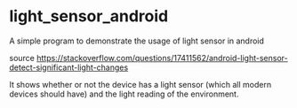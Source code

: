# light_sensor_android
A simple program to demonstrate the usage of light sensor in android

source https://stackoverflow.com/questions/17411562/android-light-sensor-detect-significant-light-changes

It shows whether or not the device has a light sensor (which all modern devices should have) and the light reading of the environment.
